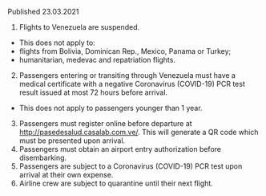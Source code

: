 Published 23.03.2021
1. Flights to Venezuela are suspended.
- This does not apply to:
- flights from Bolivia, Dominican Rep., Mexico, Panama or Turkey;
- humanitarian, medevac and repatriation flights.
2. Passengers entering or transiting through Venezuela must have a medical certificate with a negative Coronavirus (COVID-19) PCR test result issued at most 72 hours before arrival.
- This does not apply to passengers younger than 1 year.
3. Passengers must register online before departure at <a href="http://pasedesalud.casalab.com.ve/">http://pasedesalud.casalab.com.ve/</a>. This will generate a QR code which must be presented upon arrival.
4. Passengers must obtain an airport entry authorization before disembarking.
5. Passengers are subject to a Coronavirus (COVID-19) PCR test upon arrival at their own expense.
6. Airline crew are subject to quarantine until their next flight.

